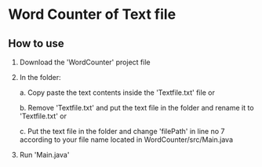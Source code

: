 # Word Counter of Text file

## How to use

1. Download the 'WordCounter' project file
   
2. In the folder:
   
	a. Copy paste the text contents inside the 'Textfile.txt' file or

	b. Remove 'Textfile.txt' and put the text file in the folder and rename it to 'Textfile.txt' or

	c. Put the text file in the folder and change 'filePath' in line no 7 according to your file name located in WordCounter/src/Main.java

3. Run 'Main.java'

